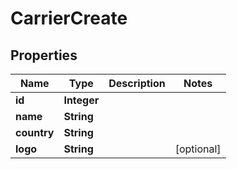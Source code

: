 # CarrierCreate

## Properties
Name | Type | Description | Notes
------------ | ------------- | ------------- | -------------
**id** | **Integer** |  | 
**name** | **String** |  | 
**country** | **String** |  | 
**logo** | **String** |  |  [optional]
